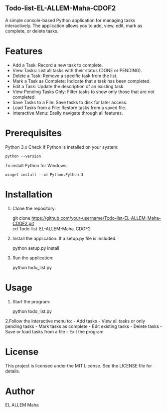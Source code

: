 ## Todo-list-EL-ALLEM-Maha-CDOF2
A simple console-based Python application for managing tasks interactively. The application allows you to add, view, edit, mark as complete, or delete tasks.

# Features
  - Add a Task: Record a new task to complete.
  - View Tasks: List all tasks with their status (DONE or PENDING).
  - Delete a Task: Remove a specific task from the list.
  - Mark a Task as Complete: Indicate that a task has been completed.
  - Edit a Task: Update the description of an existing task.
  - View Pending Tasks Only: Filter tasks to show only those that are not completed.
  - Save Tasks to a File: Save tasks to disk for later access.
  - Load Tasks from a File: Restore tasks from a saved file.
  - Interactive Menu: Easily navigate through all features.

# Prerequisites
Python 3.x
Check if Python is installed on your system:

```python --version```

To install Python for Windows:

``winget install --id Python.Python.3``

# Installation
  1. Clone the repository:
     
      git clone https://github.com/your-username/Todo-list-EL-ALLEM-Maha-CDOF2.git  
    cd Todo-list-EL-ALLEM-Maha-CDOF2

  2. Install the application:
     If a setup.py file is included:
     
     python setup.py install
    
  3. Run the application:

     python todo_list.py

# Usage
   1. Start the program:

      python todo_list.py

   2.Follow the interactive menu to:
      - Add tasks
     -  View all tasks or only pending tasks
      - Mark tasks as complete
      - Edit existing tasks
      - Delete tasks
      - Save or load tasks from a file
      - Exit the program
# License
  This project is licensed under the MIT License. See the LICENSE file for details.

# Author
  EL ALLEM Maha
       

     
  

